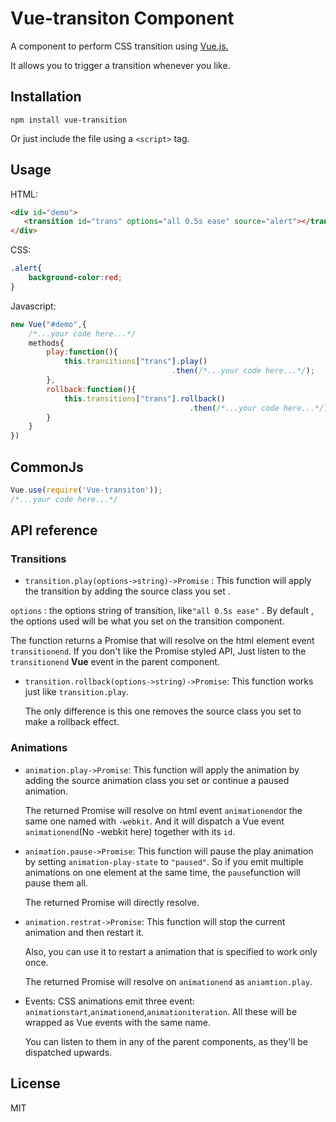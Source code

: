 # Vue-transiton Component
A component to perform CSS transition using [Vue.js.](http://vuejs.org)

It allows you to trigger a transition whenever you like.

## Installation

    npm install vue-transition

 Or just include the file using a `<script>` tag.

## Usage
HTML:
```html
<div id="demo">
   <transition id="trans" options="all 0.5s ease" source="alert"></transition>
</div>
```
CSS:
```css
.alert{
    background-color:red;
}
```
Javascript:
```javascript
new Vue("#demo",{
    /*...your code here...*/
    methods{
        play:function(){
            this.transitions["trans"].play()
                                    .then(/*...your code here...*/);
        },
        rollback:function(){
            this.transitions["trans"].rollback()
                                        .then(/*...your code here...*/);
        }
    }
})
```
## CommonJs
```javascript
Vue.use(require('Vue-transiton'));
/*...your code here...*/
```
## API reference

### Transitions
* `transition.play(options->string)->Promise` :
This function will apply the transition by adding the source class
you set .

 `options` : the options string of transition, like`"all 0.5s ease"` .
 By default , the options used will be what you set on the transition component.

 The function returns a Promise that will resolve on the html element event `transitionend`.
 If you don't like the Promise styled API,
 Just listen to the `transitionend` __Vue__ event in the parent component.

* `transition.rollback(options->string)->Promise`:
This function works just like `transition.play`.

  The only difference is this one removes the source class you set to make a rollback effect.


### Animations
* `animation.play->Promise`:
This function will apply the animation by adding the source animation class you set or continue a paused animation.

  The returned Promise will resolve on html event `animationend`or the same one named with `-webkit`.
  And it will dispatch a Vue event `animationend`(No  -webkit here) together with its `id`.

* `animation.pause->Promise`:
This function will pause the play animation by setting `animation-play-state` to `"paused"`.
  So if you emit multiple animations on one element at the same time,
  the `pause`function will pause them all.

  The returned Promise will directly resolve.

* `animation.restrat->Promise`:
This function will stop the current animation and then restart it.

  Also, you can use it to restart a animation that is specified to work only once.
  
  The returned Promise will resolve on  `animationend` as `aniamtion.play`.

* Events:
CSS animations emit three event: `animationstart`,`animationend`,`animationiteration`.
All these will be wrapped as Vue events with the same name.

  You can listen to them in any of the parent components, as they'll be dispatched upwards.
## License
MIT
